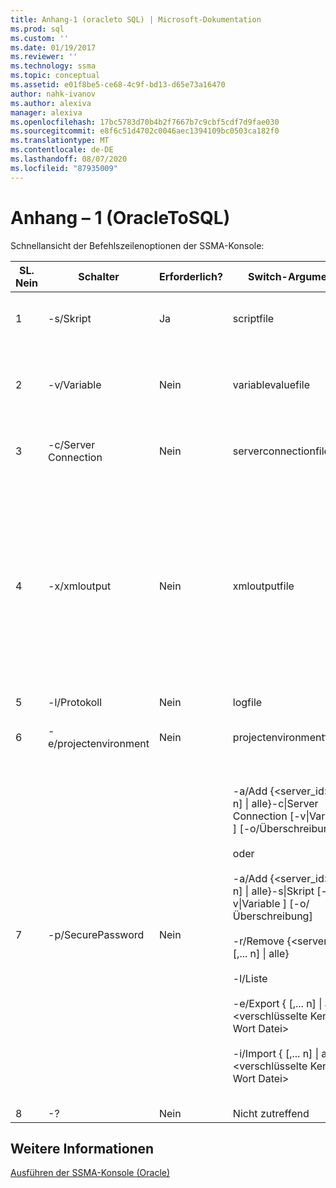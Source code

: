 ```yaml
---
title: Anhang-1 (oracleto SQL) | Microsoft-Dokumentation
ms.prod: sql
ms.custom: ''
ms.date: 01/19/2017
ms.reviewer: ''
ms.technology: ssma
ms.topic: conceptual
ms.assetid: e01f8be5-ce68-4c9f-bd13-d65e73a16470
author: nahk-ivanov
ms.author: alexiva
manager: alexiva
ms.openlocfilehash: 17bc5783d70b4b2f7667b7c9cbf5cdf7d9fae030
ms.sourcegitcommit: e8f6c51d4702c0046aec1394109bc0503ca182f0
ms.translationtype: MT
ms.contentlocale: de-DE
ms.lasthandoff: 08/07/2020
ms.locfileid: "87935009"
---
```

# <a name="appendix---1-oracletosql"></a>Anhang – 1 (OracleToSQL)
Schnellansicht der Befehlszeilenoptionen der SSMA-Konsole:  
  
|SL. Nein|Schalter|Erforderlich?|Switch-Argument|Zulässige Werte|  
|-----------|----------|-------------|-------------------|--------------------|  
|1|-s/Skript|Ja|scriptfile|Gültiger XML-Dateiname.<br /><br />Konsolen Skript-Definitionsdatei.|  
|2|-v/Variable|Nein|variablevaluefile|Gültiger XML-Dateiname.<br /><br />Wenn Variablen in der Skriptdatei verwendet werden, muss diese Datei angegeben werden.|  
|3|-c/Server Connection|Nein|serverconnectionfile|Gültiger XML-Dateiname.<br /><br />Diese Datei enthält Server Verbindungsinformationen.|  
|4|-x/xmloutput|Nein|xmloutputfile|Diese Option gibt die Konsolenausgabe im XML-Format an. Wenn diese Option nicht angegeben wird, wird die Standardausgabe im Text Format angegeben.<br /><br />Wenn xmloutputfile nicht angegeben wird, wird die XML-Ausgabe an weitergeleitet `STDOUT` .<br /><br />Xmloutputfile ist der Name der Datei, in die die Konsolenausgabe im XML-Format geschrieben wird.|  
|5|-l/Protokoll|Nein|logfile|Gültiger Dateiname.|  
|6|-e/projectenvironment|Nein|projectenvironmentfolder|Gültiger Ordnername, der SSMA-Projekt Umgebungs Dateien enthält.|  
|7|-p/SecurePassword|Nein|-a/Add {<server_id> [,... n] &#124; alle}-c&#124;Server Connection <Server-Verbindungs Datei> [-v&#124;Variable <Variable-Wert-Datei>] [-o/Überschreibung]<br /><br />oder<br /><br />-a/Add {<server_id> [,... n] &#124; alle}-s&#124;Skript <Skriptdatei> [-v&#124;Variable <Variable-Wert-Datei>] [-o/Überschreibung]<br /><br />-r/Remove {<server_id> [,... n] &#124; alle}<br /><br />-l/Liste<br /><br />-e/Export {<Server-ID> [,... n] &#124; alle} <verschlüsselte Kenn Wort Datei><br /><br />-i/Import {<Server-ID> [,... n] &#124; alle} <verschlüsselte Kenn Wort Datei>|Wenn diese Option angegeben wird, darf Sie nicht mit anderen Optionen kombiniert werden.<br /><br />Server-ID: eine eindeutige ID, die für einen Server {String} angegeben ist.<br /><br />Server-Connection-file: Server Definitionsdatei (serverconnectionfile oder scriptfile).<br /><br />Variable-Wert-file: Dies ist eine Variablen Definitionsdatei und wird in der Server Connection-Datei verwendet.<br /><br />verschlüsselte Kenn Wort Datei: Es handelt sich um eine Datei mit Server Kennwörtern, die mit einem vom Benutzer angegebenen Passphrase verschlüsselt wurde.|  
|8|-?|Nein|Nicht zutreffend|Nicht zutreffend|  
  
## <a name="see-also"></a>Weitere Informationen  
[Ausführen der SSMA-Konsole (Oracle)](https://msdn.microsoft.com/7228ccba-c69f-4b4c-8664-01a2750183c5)  
  
